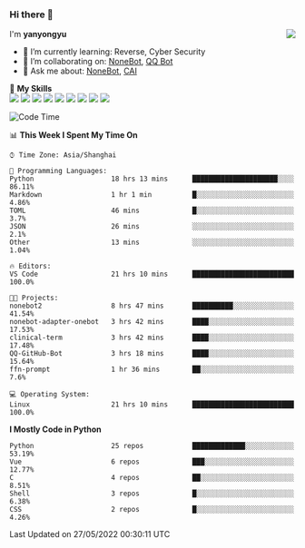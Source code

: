 ### Hi there 👋

<a href="#">
  <img align="right" src="https://github-readme-stats.vercel.app/api?username=yanyongyu&count_private=true&show_icons=true&bg_color=15,f2f7fd,E0EAFC" />
</a>

I'm **yanyongyu**

- 🌱 I’m currently learning: Reverse, Cyber Security
- 👯 I’m collaborating on: [NoneBot](https://github.com/nonebot), [QQ Bot](https://github.com/Mrs4s/go-cqhttp)
- 💬 Ask me about: [NoneBot](https://github.com/nonebot), [CAI](https://github.com/cscs181/CAI)

🌟 **My Skills**  
![](https://img.shields.io/badge/-Python-3e74a2?style=flat-square&logo=Python&logoColor=fff)
![](https://img.shields.io/badge/-Node.js-339933?style=flat-square&logo=Node.js&logoColor=fff)
![](https://img.shields.io/badge/-Vue-4fc08d?style=flat-square&logo=Vue.js&logoColor=fff)
![](https://img.shields.io/badge/-React-2d98ce?style=flat-square&logo=React&logoColor=fff)
![](https://img.shields.io/badge/-Docker-2496ED?style=flat-square&logo=Docker&logoColor=fff)
![](https://img.shields.io/badge/-Linux-000000?style=flat-square&logo=Linux&logoColor=fff)
![](https://img.shields.io/badge/-MySQL-4479A1?style=flat-square&logo=MySQL&logoColor=fff)
![](https://img.shields.io/badge/-Redis-DC382D?style=flat-square&logo=Redis&logoColor=fff)
![](https://img.shields.io/badge/-MongoDB-47A248?style=flat-square&logo=MongoDB&logoColor=fff)

<!--START_SECTION:waka-->
![Code Time](http://img.shields.io/badge/Code%20Time-0%20secs-blue)

📊 **This Week I Spent My Time On** 

```text
⌚︎ Time Zone: Asia/Shanghai

💬 Programming Languages: 
Python                   18 hrs 13 mins      █████████████████████░░░░   86.11% 
Markdown                 1 hr 1 min          █░░░░░░░░░░░░░░░░░░░░░░░░   4.86% 
TOML                     46 mins             █░░░░░░░░░░░░░░░░░░░░░░░░   3.7% 
JSON                     26 mins             ░░░░░░░░░░░░░░░░░░░░░░░░░   2.1% 
Other                    13 mins             ░░░░░░░░░░░░░░░░░░░░░░░░░   1.04%

🔥 Editors: 
VS Code                  21 hrs 10 mins      █████████████████████████   100.0%

🐱‍💻 Projects: 
nonebot2                 8 hrs 47 mins       ██████████░░░░░░░░░░░░░░░   41.54% 
nonebot-adapter-onebot   3 hrs 42 mins       ████░░░░░░░░░░░░░░░░░░░░░   17.53% 
clinical-term            3 hrs 42 mins       ████░░░░░░░░░░░░░░░░░░░░░   17.48% 
QQ-GitHub-Bot            3 hrs 18 mins       ████░░░░░░░░░░░░░░░░░░░░░   15.64% 
ffn-prompt               1 hr 36 mins        ██░░░░░░░░░░░░░░░░░░░░░░░   7.6%

💻 Operating System: 
Linux                    21 hrs 10 mins      █████████████████████████   100.0%

```

**I Mostly Code in Python** 

```text
Python                   25 repos            █████████████░░░░░░░░░░░░   53.19% 
Vue                      6 repos             ███░░░░░░░░░░░░░░░░░░░░░░   12.77% 
C                        4 repos             ██░░░░░░░░░░░░░░░░░░░░░░░   8.51% 
Shell                    3 repos             █░░░░░░░░░░░░░░░░░░░░░░░░   6.38% 
CSS                      2 repos             █░░░░░░░░░░░░░░░░░░░░░░░░   4.26%

```



 Last Updated on 27/05/2022 00:30:11 UTC
<!--END_SECTION:waka-->
